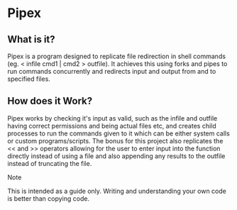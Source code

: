 # Pipex

## What is it?

Pipex is a program designed to replicate file redirection in shell commands (eg. < infile cmd1 | cmd2 > outfile). It achieves this using forks and pipes to run commands concurrently and redirects input and output from and to specified files.

## How does it Work?

Pipex works by checking it's input as valid, such as the infile and outfile having correct permissions and being actual files etc, and creates child processes to run the commands given to it which can be either system calls or custom programs/scripts. The bonus for this project also replicates the << and >> operators allowing for the user to enter input into the function directly instead of using a file and also appending any results to the outfile instead of truncating the file. 

> [!NOTE]
> This is intended as a guide only. Writing and understanding your own code is better than copying code.